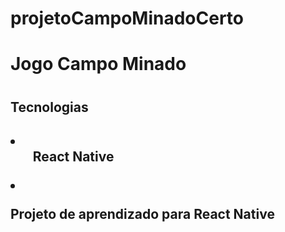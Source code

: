 # projetoCampoMinadoCerto

<h1>Jogo Campo Minado<h1>
  
<h2>Tecnologias<h2>
<li>
  <ol>React Native</ol>
<li>
  
<p>Projeto de aprendizado para React Native</p>

  
  
